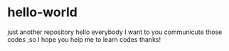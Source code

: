 # hello-world
just  another repository
hello  everybody 
I want to you communicute those codes ,so I hope you help me to learn codes
thanks!
